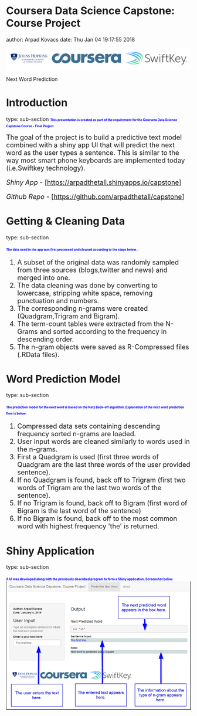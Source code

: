 Coursera Data Science Capstone: Course Project
========================================================
author: Arpad Kovacs
date: Thu Jan 04 19:17:55 2018


![header](./www/headers.png)

Next Word Prediction

Introduction
========================================================
type: sub-section
<span style="color:blue; font-weight:bold; font-size:0.6em">This presentation is created as part of the requirement for the Coursera Data Science Capstone Course - Final Project. </span>

<font size="4">
The goal of the project is to build a predictive text model combined with a shiny app UI that will predict the next word as the user types a sentence. This is similar to the way most smart phone keyboards are implemented today (i.e.Swiftkey technology).

*Shiny App* - [https://arpadthetall.shinyapps.io/capstone]

*Github Repo* - [https://github.com/arpadthetall/capstone]

</font>

Getting & Cleaning Data
========================================================
type: sub-section

<span style="color:blue; font-weight:bold; font-size:0.6em">The data used in the app was first processed and cleaned according to the steps below. :</span>

<font size="4">

1. A subset of the original data was randomly sampled from three sources (blogs,twitter and news) and merged into one.
2. The data cleaning was done by converting to lowercase, stripping white space, removing punctuation and numbers.
3. The corresponding n-grams were created (Quadgram,Trigram and Bigram).
4. The term-count tables were extracted from the N-Grams and sorted according to the frequency in descending order.
5. The n-gram objects were saved as R-Compressed files (.RData files).

</font>



Word Prediction Model
========================================================
type: sub-section

<span style="color:blue; font-weight:bold;font-size:0.6em">The prediction model for the next word is based on the Katz Back-off algorithm. Explanation of the next word prediction flow is below:</span>

<font size="4">

1. Compressed data sets containing descending frequency sorted n-grams are loaded.
2. User input words are cleaned similarly to words used in the n-grams.
3. First a Quadgram is used (first three words of Quadgram are the last three words of the user provided sentence).
4. If no Quadgram is found, back off to Trigram (first two words of Trigram are the last two words of the sentence).
5. If no Trigram is found, back off to Bigram (first word of Bigram is the last word of the sentence)
6. If no Bigram is found, back off to the most common word with highest frequency 'the' is returned.

</font>

Shiny Application
========================================================
type: sub-section

<span style="color:blue; font-weight:bold;font-size:0.6em">A UI was developed along with the previously described program to form a Shiny application. Screenshot below. 
</span><img src="./www/app_gui.png"></img>
